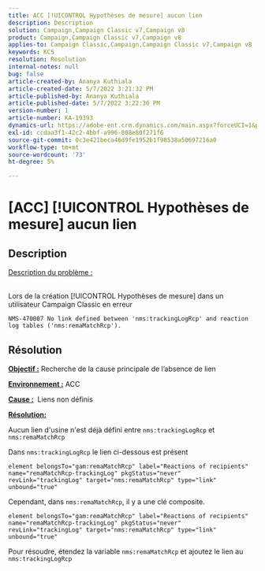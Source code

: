 ```yaml
---
title: ACC [!UICONTROL Hypothèses de mesure] aucun lien
description: Description
solution: Campaign,Campaign Classic v7,Campaign v8
product: Campaign,Campaign Classic v7,Campaign v8
applies-to: Campaign Classic,Campaign,Campaign Classic v7,Campaign v8
keywords: KCS
resolution: Resolution
internal-notes: null
bug: false
article-created-by: Ananya Kuthiala
article-created-date: 5/7/2022 3:21:32 PM
article-published-by: Ananya Kuthiala
article-published-date: 5/7/2022 3:22:36 PM
version-number: 1
article-number: KA-19393
dynamics-url: https://adobe-ent.crm.dynamics.com/main.aspx?forceUCI=1&pagetype=entityrecord&etn=knowledgearticle&id=8e906e59-19ce-ec11-a7b5-0022480a8e40
exl-id: ccdaa3f1-42c2-4bbf-a996-808e80f271f6
source-git-commit: 0c3e421beca46d9fe1952b1f98538a50697216a0
workflow-type: tm+mt
source-wordcount: '73'
ht-degree: 5%

---
```


# [ACC] [!UICONTROL Hypothèses de mesure] aucun lien

## Description

<u>Description du problème :</u>

<br>Lors de la création [!UICONTROL Hypothèses de mesure] dans un utilisateur Campaign Classic en erreur

`NMS-470007 No link defined between 'nms:trackingLogRcp' and reaction log tables ('nms:remaMatchRcp').`

## Résolution


<b><u>Objectif :</u></b> Recherche de la cause principale de l’absence de lien

<b><u>Environnement :</u></b> ACC

<b><u>Cause :</u></b>  Liens non définis

<b><u>Résolution:</u></b>

Aucun lien d&#39;usine n&#39;est déjà défini entre `nms:trackingLogRcp` et `nms:remaMatchRcp`

Dans `nms:trackingLogRcp` le lien ci-dessous est présent

`element belongsTo="gam:remaMatchRcp" label="Reactions of recipients" name="remaMatchRcp-trackingLog" pkgStatus="never" revLink="trackingLog" target="nms:remaMatchRcp" type="link" unbound="true"`

Cependant, dans `nms:remaMatchRcp`, il y a une clé composite.

`element belongsTo="gam:remaMatchRcp" label="Reactions of recipients" name="remaMatchRcp-trackingLog" pkgStatus="never" revLink="trackingLog" target="nms:remaMatchRcp" type="link" unbound="true"`

Pour résoudre, étendez la variable `nms:remaMatchRcp` et ajoutez le lien au `nms:trackingLogRcp`
